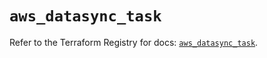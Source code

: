 # `aws_datasync_task`

Refer to the Terraform Registry for docs: [`aws_datasync_task`](https://registry.terraform.io/providers/hashicorp/aws/6.6.0/docs/resources/datasync_task).
